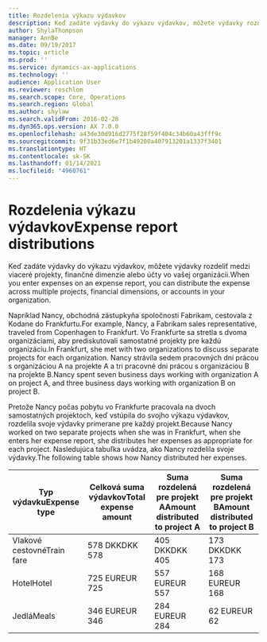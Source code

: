 ```yaml
---
title: Rozdelenia výkazu výdavkov
description: Keď zadáte výdavky do výkazu výdavkov, môžete výdavky rozdeliť medzi viaceré projekty, právnické osoby alebo účty vo vašej organizácii.
author: ShylaThompson
manager: AnnBe
ms.date: 09/19/2017
ms.topic: article
ms.prod: ''
ms.service: dynamics-ax-applications
ms.technology: ''
audience: Application User
ms.reviewer: roschlom
ms.search.scope: Core, Operations
ms.search.region: Global
ms.author: shylaw
ms.search.validFrom: 2016-02-28
ms.dyn365.ops.version: AX 7.0.0
ms.openlocfilehash: a43de30d916d2775f28f59f404c34b60a43fff9c
ms.sourcegitcommit: 9f31b33ed6e7f1b49200a407913201a1337f3401
ms.translationtype: HT
ms.contentlocale: sk-SK
ms.lasthandoff: 01/14/2021
ms.locfileid: "4960761"
---
```

# <a name="expense-report-distributions"></a><span data-ttu-id="d5489-103">Rozdelenia výkazu výdavkov</span><span class="sxs-lookup"><span data-stu-id="d5489-103">Expense report distributions</span></span>

<span data-ttu-id="d5489-104">Keď zadáte výdavky do výkazu výdavkov, môžete výdavky rozdeliť medzi viaceré projekty, finančné dimenzie alebo účty vo vašej organizácii.</span><span class="sxs-lookup"><span data-stu-id="d5489-104">When you enter expenses on an expense report, you can distribute the expense across multiple projects, financial dimensions, or accounts in your organization.</span></span>

<span data-ttu-id="d5489-105">Napríklad Nancy, obchodná zástupkyňa spoločnosti Fabrikam, cestovala z Kodane do Frankfurtu.</span><span class="sxs-lookup"><span data-stu-id="d5489-105">For example, Nancy, a Fabrikam sales representative, traveled from Copenhagen to Frankfurt.</span></span> <span data-ttu-id="d5489-106">Vo Frankfurte sa stretla s dvoma organizáciami, aby prediskutovali samostatné projekty pre každú organizáciu.</span><span class="sxs-lookup"><span data-stu-id="d5489-106">In Frankfurt, she met with two organizations to discuss separate projects for each organization.</span></span> <span data-ttu-id="d5489-107">Nancy strávila sedem pracovných dní prácou s organizáciou A na projekte A a tri pracovné dni prácou s organizáciou B na projekte B.</span><span class="sxs-lookup"><span data-stu-id="d5489-107">Nancy spent seven business days working with organization A on project A, and three business days working with organization B on project B.</span></span>

<span data-ttu-id="d5489-108">Pretože Nancy počas pobytu vo Frankfurte pracovala na dvoch samostatných projektoch, keď vstúpila do svojho výkazu výdavkov, rozdelila svoje výdavky primerane pre každý projekt.</span><span class="sxs-lookup"><span data-stu-id="d5489-108">Because Nancy worked on two separate projects when she was in Frankfurt, when she enters her expense report, she distributes her expenses as appropriate for each project.</span></span> <span data-ttu-id="d5489-109">Nasledujúca tabuľka uvádza, ako Nancy rozdelila svoje výdavky.</span><span class="sxs-lookup"><span data-stu-id="d5489-109">The following table shows how Nancy distributed her expenses.</span></span>


| <span data-ttu-id="d5489-110">Typ výdavku</span><span class="sxs-lookup"><span data-stu-id="d5489-110">Expense type</span></span> | <span data-ttu-id="d5489-111">Celková suma výdavkov</span><span class="sxs-lookup"><span data-stu-id="d5489-111">Total expense amount</span></span>|<span data-ttu-id="d5489-112">Suma rozdelená pre projekt A</span><span class="sxs-lookup"><span data-stu-id="d5489-112">Amount distributed to project A</span></span>| <span data-ttu-id="d5489-113">Suma rozdelená pre projekt B</span><span class="sxs-lookup"><span data-stu-id="d5489-113">Amount distributed to project B</span></span> |
|--------------|---------------------|-------------------------------|---------------------------------|
|<span data-ttu-id="d5489-114">Vlakové cestovné</span><span class="sxs-lookup"><span data-stu-id="d5489-114">Train fare</span></span>   |<span data-ttu-id="d5489-115">578 DKK</span><span class="sxs-lookup"><span data-stu-id="d5489-115">DKK 578</span></span>              |<span data-ttu-id="d5489-116">405 DKK</span><span class="sxs-lookup"><span data-stu-id="d5489-116">DKK 405</span></span>                        |<span data-ttu-id="d5489-117">173 DKK</span><span class="sxs-lookup"><span data-stu-id="d5489-117">DKK 173</span></span>                          |
|<span data-ttu-id="d5489-118">Hotel</span><span class="sxs-lookup"><span data-stu-id="d5489-118">Hotel</span></span>         |<span data-ttu-id="d5489-119">725 EUR</span><span class="sxs-lookup"><span data-stu-id="d5489-119">EUR 725</span></span>              |<span data-ttu-id="d5489-120">557 EUR</span><span class="sxs-lookup"><span data-stu-id="d5489-120">EUR 557</span></span>                        |<span data-ttu-id="d5489-121">168 EUR</span><span class="sxs-lookup"><span data-stu-id="d5489-121">EUR 168</span></span>                          |
|<span data-ttu-id="d5489-122">Jedlá</span><span class="sxs-lookup"><span data-stu-id="d5489-122">Meals</span></span>         |<span data-ttu-id="d5489-123">346 EUR</span><span class="sxs-lookup"><span data-stu-id="d5489-123">EUR 346</span></span>              |<span data-ttu-id="d5489-124">284 EUR</span><span class="sxs-lookup"><span data-stu-id="d5489-124">EUR 284</span></span>                        |<span data-ttu-id="d5489-125">62 EUR</span><span class="sxs-lookup"><span data-stu-id="d5489-125">EUR 62</span></span>                           |

